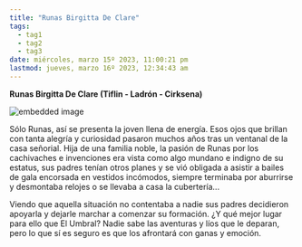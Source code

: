 ```yaml
---
title: "Runas Birgitta De Clare"
tags:
  - tag1
  - tag2
  - tag3
date: miércoles, marzo 15º 2023, 11:00:21 pm
lastmod: jueves, marzo 16º 2023, 12:34:43 am
---
```


**Runas Birgitta De Clare (Tiflin - Ladrón - Cirksena)**

![embedded image](https://assets.legendkeeper.com/30cdbcb6-7aba-4852-99bd-31d809de126f.jpg "Attachment")

Sólo Runas, así se presenta la joven llena de energía. Esos ojos que brillan con tanta alegría y curiosidad pasaron muchos años tras un ventanal de la casa señorial. Hija de una familia noble, la pasión de Runas por los cachivaches e invenciones era vista como algo mundano e indigno de su estatus, sus padres tenían otros planes y se vió obligada a asistir a bailes de gala encorsada en vestidos incómodos, siempre terminaba por aburrirse y desmontaba relojes o se llevaba a casa la cubertería...

Viendo que aquella situación no contentaba a nadie sus padres decidieron apoyarla y dejarle marchar a comenzar su formación. ¿Y qué mejor lugar para ello que El Umbral? Nadie sabe las aventuras y líos que le deparan, pero lo que sí es seguro es que los afrontará con ganas y emoción.